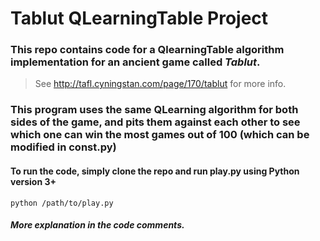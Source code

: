 
# Tablut QLearningTable Project
### This repo contains code for a QlearningTable algorithm implementation for an ancient game called *Tablut*.

> See http://tafl.cyningstan.com/page/170/tablut for more info.

### This program uses the same QLearning algorithm for both sides of the game, and pits them against each other to see which one can win the most games out of 100 (which can be modified in **const.py**)

#### To run the code, simply clone the repo and run play.py using Python version 3+

`python /path/to/play.py`

##### More explanation in the code comments.
